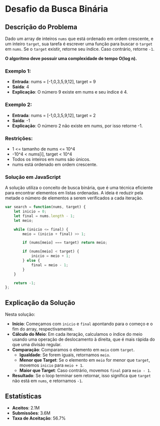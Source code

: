 # Desafio da Busca Binária

## Descrição do Problema

Dado um array de inteiros `nums` que está ordenado em ordem crescente, e um inteiro `target`, sua tarefa é escrever uma função para buscar o `target` em `nums`. Se o `target` existir, retorne seu índice. Caso contrário, retorne `-1`.

**O algoritmo deve possuir uma complexidade de tempo O(log n).**

### Exemplo 1:

- **Entrada**: nums = [-1,0,3,5,9,12], target = 9
- **Saída**: 4
- **Explicação**: O número 9 existe em nums e seu índice é 4.

### Exemplo 2:

- **Entrada**: nums = [-1,0,3,5,9,12], target = 2
- **Saída**: -1
- **Explicação**: O número 2 não existe em nums, por isso retorne -1.

### Restrições:

- 1 <= tamanho de nums <= 10^4
- -10^4 < nums[i], target < 10^4
- Todos os inteiros em nums são únicos.
- nums está ordenado em ordem crescente.

### Solução em JavaScript

A solução utiliza o conceito de busca binária, que é uma técnica eficiente para encontrar elementos em listas ordenadas. A ideia é reduzir pela metade o número de elementos a serem verificados a cada iteração.

```javascript
var search = function(nums, target) {
    let inicio = 0;
    let final = nums.length - 1;
    let meio;

    while (inicio <= final) {
        meio = (inicio + final) >> 1;

        if (nums[meio] === target) return meio;

        if (nums[meio] < target) {
            inicio = meio + 1;
        } else {
            final = meio - 1;
        }
    }

    return -1;
};
```
## Explicação da Solução

Nesta solução:

- **Início**: Começamos com `inicio` e `final` apontando para o começo e o fim do array, respectivamente.
- **Cálculo do Meio**: Em cada iteração, calculamos o índice do meio usando uma operação de deslocamento à direita, que é mais rápida do que uma divisão regular.
- **Comparação**: Comparamos o elemento em `meio` com `target`.
  - **Igualdade**: Se forem iguais, retornamos `meio`.
  - **Menor que Target**: Se o elemento em `meio` for menor que `target`, movemos `inicio` para `meio + 1`.
  - **Maior que Target**: Caso contrário, movemos `final` para `meio - 1`.
- **Resultado**: Se o loop terminar sem retornar, isso significa que `target` não está em `nums`, e retornamos `-1`.

## Estatísticas

- **Aceitos**: 2.1M
- **Submissões**: 3.6M
- **Taxa de Aceitação**: 56.7%
